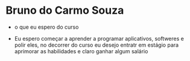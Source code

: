 # Bruno do Carmo Souza 

- o que eu espero do curso

- Eu espero começar a aprender a programar aplicativos, softweres e polir eles, no decorrer do curso eu desejo entratr em estágio para aprimorar as habilidades e claro ganhar algum salário